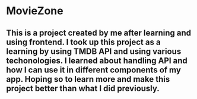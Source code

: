 # MovieZone
<h2>This is a project created by me after learning and using frontend. I took up this project as a learning by using TMDB API and using various techonologies. I learned about handling API and how I can use it in different components of my app. Hoping so to learn more and make this project better than what I did previously.</h2>
